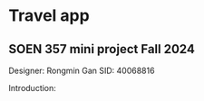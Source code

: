 Travel app
==

SOEN 357 mini project Fall 2024
-

Designer: Rongmin Gan 
SID: 40068816


Introduction:
